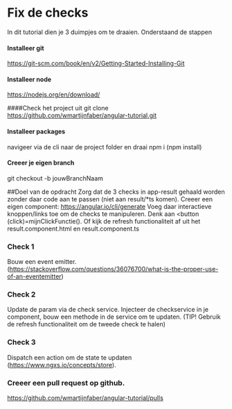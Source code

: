 # Fix de checks
In dit tutorial dien je 3 duimpjes om te draaien. Onderstaand de stappen

#### Installeer git
https://git-scm.com/book/en/v2/Getting-Started-Installing-Git

#### Installeer node
https://nodejs.org/en/download/

####Check het project uit
git clone https://github.com/wmartijnfaber/angular-tutorial.git

#### Installeer packages
navigeer via de cli naar de project folder en draai npm i (npm install)

#### Creeer je eigen branch
git checkout -b jouwBranchNaam

##Doel van de opdracht
Zorg dat de 3 checks in app-result gehaald worden zonder daar code aan te passen (niet aan result/*ts komen). Creeer een eigen component: https://angular.io/cli/generate
Voeg daar interactieve knoppen/links toe om de checks te manipuleren. Denk aan <button (click)=mijnClickFunctie(). Of kijk de refresh functionaliteit af uit het result.component.html en result.component.ts

### Check 1
Bouw een event emitter. (https://stackoverflow.com/questions/36076700/what-is-the-proper-use-of-an-eventemitter)

### Check 2
Update de param via de check service. Injecteer de  checkservice in je component, bouw een methode in de service om te updaten.
(TIP! Gebruik de refresh functionaliteit om de tweede check te halen)

### Check 3
Dispatch een action om de state te updaten (https://www.ngxs.io/concepts/store).


### Creeer een pull request op github.
https://github.com/wmartijnfaber/angular-tutorial/pulls
